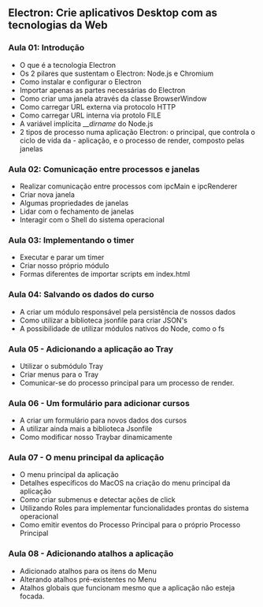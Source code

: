 ## Electron: Crie aplicativos Desktop com as tecnologias da Web

### Aula 01: Introdução

- O que é a tecnologia Electron
- Os 2 pilares que sustentam o Electron: Node.js e Chromium
- Como instalar e configurar o Electron
- Importar apenas as partes necessárias do Electron
- Como criar uma janela através da classe BrowserWindow
- Como carregar URL externa via protocolo HTTP
- Como carregar URL interna via protolo FILE
- A variável implícita ___dirname_ do Node.js
- 2 tipos de processo numa aplicação Electron: o principal, que controla o ciclo de vida da - aplicação, e o processo de render, composto pelas janelas

### Aula 02: Comunicação entre processos e janelas

- Realizar comunicação entre processos com ipcMain e ipcRenderer
- Criar nova janela
- Algumas propriedades de janelas
- Lidar com o fechamento de janelas
- Interagir com o Shell do sistema operacional

### Aula 03: Implementando o timer

- Executar e parar um timer
- Criar nosso próprio módulo
- Formas diferentes de importar scripts em index.html

### Aula 04: Salvando os dados do curso

- A criar um módulo responsável pela persistência de nossos dados
- Como utilizar a biblioteca jsonfile para criar JSON's
- A possibilidade de utilizar módulos nativos do Node, como o fs

### Aula 05 - Adicionando a aplicação ao Tray

- Utilizar o submódulo Tray
- Criar menus para o Tray
- Comunicar-se do processo principal para um processo de render.

### Aula 06 - Um formulário para adicionar cursos

- A criar um formulário para novos dados dos cursos
- A utilizar ainda mais a biblioteca Jsonfile
- Como modificar nosso Traybar dinamicamente

### Aula 07 - O menu principal da aplicação

- O menu principal da aplicação
- Detalhes específicos do MacOS na criação do menu principal da aplicação
- Como criar submenus e detectar ações de click
- Utilizando Roles para implementar funcionalidades prontas do sistema operacional
- Como emitir eventos do Processo Principal para o próprio Processo Principal

### Aula 08 - Adicionando atalhos a aplicação

- Adicionado atalhos para os itens do Menu
- Alterando atalhos pré-existentes no Menu
- Atalhos globais que funcionam mesmo que a aplicação não esteja focada.